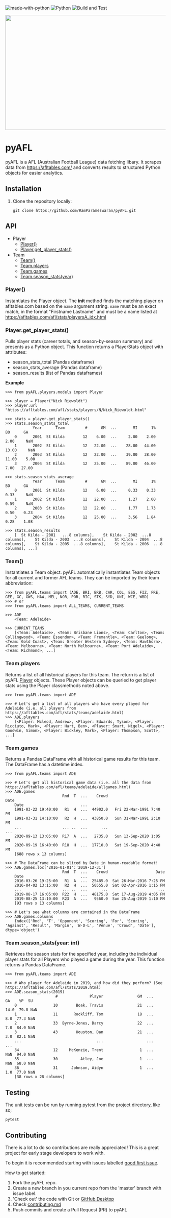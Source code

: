 ![made-with-python](https://img.shields.io/badge/Made%20with-Python-1f425f.svg)
![Python](https://img.shields.io/pypi/pyversions/django)
![Build and Test](https://github.com/RamParameswaran/pyAFL/workflows/Build%20and%20Test/badge.svg)

<p align="center">
     <img src="/static/img/AFL-logo.png" width="540" height="360">
</p>

# pyAFL

pyAFL is a AFL (Australian Football League) data fetching libary. It scrapes data from https://afltables.com/ and converts results to structured Python objects for easier analytics.

## Installation

1. Clone the repository locally:
   ```
   git clone https://github.com/RamParameswaran/pyAFL.git
   ```

## API

- Player
  - [Player()](#Player)
  - [Player.get_player_stats()](#Player.get_player_stats)
- Team
  - [Team()](#Team)
  - [Team.players](#Team.players)
  - [Team.games](#Team.games)
  - [Team.season_stats(year)](#Team.season_stats)

### Player()

Instantiates the Player object. The __init__ method finds the matching player on afltables.com based on the `name` argument string. `name` must be an exact match, in the format "Firstname Lastname" and must be a name listed at https://afltables.com/afl/stats/playersA_idx.html

### Player.get_player_stats()

Pulls player stats (career totals, and season-by-season summary) and presents as a Python object.
This function returns a PlayerStats object with attributes:

- season_stats_total (Pandas dataframe)
- season_stats_average (Pandas dataframe)
- season_results (list of Pandas dataframes)

**Example**

    >>> from pyAFL.players.models import Player
    
    >>> player = Player("Nick Riewoldt")
    >>> player.url
    "https://afltables.com/afl/stats/players/N/Nick_Riewoldt.html"

    >>> stats = player.get_player_stats()
    >>> stats.season_stats_total
                Year      Team         #      GM  ...       MI      1%     BO      GA
        0       2001  St Kilda        12    6.00  ...     2.00    2.00   2.00     NaN
        1       2002  St Kilda        12   22.00  ...    28.00   44.00  13.00     NaN
        2       2003  St Kilda        12   22.00  ...    39.00   38.00  11.00    5.00
        3       2004  St Kilda        12   25.00  ...    89.00   46.00   7.00   27.00

    >>> stats.season_stats_average
                Year      Team         #      GM  ...       MI      1%     BO      GA
        0       2001  St Kilda        12    6.00  ...     0.33    0.33   0.33     NaN
        1       2002  St Kilda        12   22.00  ...     1.27    2.00   0.59     NaN
        2       2003  St Kilda        12   22.00  ...     1.77    1.73   0.50    0.23
        3       2004  St Kilda        12   25.00  ...     3.56    1.84   0.28    1.08

    >>> stats.season_results
        [  St Kilda - 2001   ...8 columns],    St Kilda - 2002  ...8 columns],    St Kilda - 2003  ...8 columns],    St Kilda - 2004  ...8 columns],    St Kilda - 2005  ...8 columns],    St Kilda - 2006  ...8 columns], ...]

### Team()

Instantiates a Team object. pyAFL automatically instantiates Team objects for all current and former AFL teams. They can be imported by their team abbreviation:

    >>> from pyAFL.teams import (ADE, BRI, BRB, CAR, COL, ESS, FIZ, FRE, GEE, GC, GWS, HAW, MEL, NOR, POR, RIC, STK, SYD, UNI, WCE, WBD)
    >>> # or
    >>> from pyAFL.teams import ALL_TEAMS, CURRENT_TEAMS
    
    >>> ADE
        <Team: Adelaide>
        
    >>> CURRENT_TEAMS
        [<Team: Adelaide>, <Team: Brisbane Lions>, <Team: Carlton>, <Team: Collingwood>, <Team: Essendon>, <Team: Fremantle>, <Team: Geelong>, <Team: Gold Coast>, <Team: Greater Western Sydney>, <Team: Hawthorn>, <Team: Melbourne>, <Team: North Melbourne>, <Team: Port Adelaide>, <Team: Richmond>, ...]

### Team.players

Returns a list of all historical players for this team. The return is a list of pyAFL [Player](#Player) objects. These Player objects can be queried to get player stats using the Player classmethods noted above.

    >>> from pyAFL.teams import ADE
    
    >>> # Let's get a list of all players who have every played for Adelaide (i.e. all players from https://afltables.com/afl/stats/teams/adelaide.html)
    >>> ADE.players
        [<Player: Mcleod, Andrew>, <Player: Edwards, Tyson>, <Player: Ricciuto, Mark>, <Player: Hart, Ben>, <Player: Smart, Nigel>, <Player: Goodwin, Simon>, <Player: Bickley, Mark>, <Player: Thompson, Scott>, ...]

### Team.games

Returns a Pandas DataFrame with all historical game results for this team. The DataFrame has a datetime index.

    >>> from pyAFL.teams import ADE
    
    >>> # Let's get all historical game data (i.e. all the data from https://afltables.com/afl/teams/adelaide/allgames.html)
    >>> ADE.games
                             Rnd  T  ...    Crowd                      Date
        Date                         ...                                   
        1991-03-22 19:40:00   R1  H  ...  44902.0   Fri 22-Mar-1991 7:40 PM
        1991-03-31 14:10:00   R2  H  ...  43850.0   Sun 31-Mar-1991 2:10 PM
        ...                  ... ..  ...      ...                       ...
        2020-09-13 13:05:00  R17  A  ...   2735.0   Sun 13-Sep-2020 1:05 PM
        2020-09-19 16:40:00  R18  H  ...  17710.0   Sat 19-Sep-2020 4:40 PM
        [688 rows x 13 columns]
    
    >>> # The DataFrame can be sliced by Date in human-readable format!
    >>> ADE.games.loc['2016-01-01':'2019-12-31']
                             Rnd  T  ...    Crowd                     Date
        Date                         ...                                  
        2016-03-26 19:25:00   R1  A  ...  25485.0  Sat 26-Mar-2016 7:25 PM
        2016-04-02 13:15:00   R2  H  ...  50555.0  Sat 02-Apr-2016 1:15 PM
        ...                  ... ..  ...      ...                      ...
        2019-08-17 16:05:00  R22  H  ...  48175.0  Sat 17-Aug-2019 4:05 PM
        2019-08-25 13:10:00  R23  A  ...   9560.0  Sun 25-Aug-2019 1:10 PM
        [93 rows x 13 columns]
    
    >>> # Let's see what columns are contained in the DataFrame
    >>> ADE.games.columns
        Index(['Rnd', 'T', 'Opponent', 'Scoring', 'For', 'Scoring', 'Against', 'Result', 'Margin', 'W-D-L', 'Venue', 'Crowd', 'Date'], dtype='object')

### Team.season_stats(year: int)

Retrieves the season stats for the specified year, including the individual player stats for all Players who played a game during the year. This function returns a Pandas DataFrame.

    >>> from pyAFL.teams import ADE
    
    >>> # Who player for Adelaide in 2019, and how did they perform? (See https://afltables.com/afl/stats/2019.html)
    >>> ADE.season_stats(2019)
                          #              Player               GM  ...     GA    %P  SU
        0                10        Boak, Travis               21  ...   14.0  79.8 NaN
        1                11       Rockliff, Tom               18  ...    8.0  77.3 NaN
        2                33  Byrne-Jones, Darcy               22  ...    7.0  84.0 NaN
        3                43        Houston, Dan               21  ...    3.0  82.1 NaN
        ...                                 ...                   ...              ...
        34               12     McKenzie, Trent                1  ...    NaN  94.0 NaN
        35               30          Atley, Joe                1  ...    NaN  68.0 NaN
        36               31      Johnson, Aidyn                1  ...    1.0  77.0 NaN
        [38 rows x 28 columns]
        
## Testing

The unit tests can be run by running pytest from the project directory, like so;

    pytest

## Contributing

There is a lot to do so contributions are really appreciated! This is a great project for early stage developers to work with.

To begin it is recommended starting with issues labelled [good first issue](https://github.com/RamParameswaran/pyAFL/issues?q=is%3Aissue+is%3Aopen+label%3A%22good+first+issue%22).

How to get started:

1. Fork the pyAFL repo.
2. Create a new branch in you current repo from the 'master' branch with issue label.
3. 'Check out' the code with Git or [GitHub Desktop](https://desktop.github.com/)
4. Check [contributing.md](CONTRIBUTING.md)
5. Push commits and create a Pull Request (PR) to pyAFL
